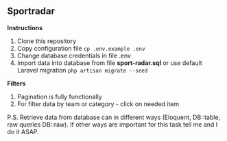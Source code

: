 ## Sportradar

**Instructions**
1. Clone this repository
2. Copy configuration file 
`cp .env.example .env`
3. Change database credentials in file .env
4. Import data into database from file **sport-radar.sql** 
or use default Laravel migration  `php artisan migrate --seed`

**Filters**
1. Pagination is fully functionally
2. For filter data by team or category - click on needed item

P.S. Retrieve data from database can in different ways (Eloquent, DB::table, raw queries DB::raw). If other ways are important for this task tell me and I do it ASAP. 
